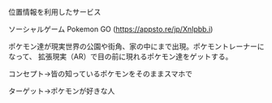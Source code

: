 位置情報を利用したサービス

ソーシャルゲーム
Pokemon GO (https://appsto.re/jp/XnIpbb.i)

ポケモン達が現実世界の公園や街角、家の中にまで出現。ポケモントレーナーになって、
拡張現実（AR）で目の前に現れるポケモン達をゲットする。

コンセプト→皆の知っているポケモンをそのままスマホで

ターゲット→ポケモンが好きな人
